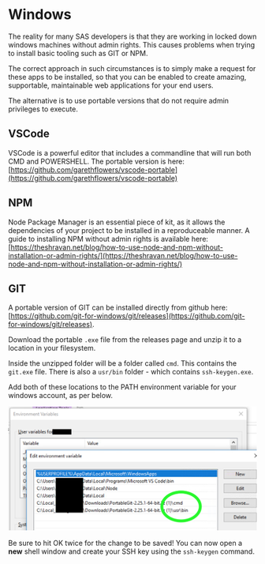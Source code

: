 # Windows

The reality for many SAS developers is that they are working in locked down windows machines without admin rights.  This causes problems when trying to install basic tooling such as GIT or NPM.

The correct approach in such circumstances is to simply make a request for these apps to be installed, so that you can be enabled to create amazing, supportable, maintainable web applications for your end users.

The alternative is to use portable versions that do not require admin privileges to execute.

## VSCode

VSCode is a powerful editor that includes a commandline that will run both CMD and POWERSHELL.  The portable version is here:  [https://github.com/garethflowers/vscode-portable](https://github.com/garethflowers/vscode-portable)

## NPM
Node Package Manager is an essential piece of kit, as it allows the dependencies of your project to be installed in a reproduceable manner.  A guide to installing NPM without admin rights is available here:  [https://theshravan.net/blog/how-to-use-node-and-npm-without-installation-or-admin-rights/](https://theshravan.net/blog/how-to-use-node-and-npm-without-installation-or-admin-rights/)

## GIT

A portable version of GIT can be installed directly from github here: [https://github.com/git-for-windows/git/releases](https://github.com/git-for-windows/git/releases).

Download the portable `.exe` file from the releases page and unzip it to a location in your filesystem.

Inside the unzipped folder will be a folder called `cmd`. This contains the `git.exe` file.  There is also a `usr/bin` folder - which contains `ssh-keygen.exe`.

Add both of these locations to the PATH environment variable for your windows account, as per below.

![adding path in windows](/img/windowspath.png)

Be sure to hit OK twice for the change to be saved!  You can now open a **new** shell window and create your SSH key using the `ssh-keygen` command.
